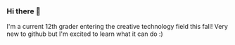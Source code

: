 ### Hi there 👋

I'm a current 12th grader entering the creative technology field this fall!
Very new to github but I'm excited to learn what it can do :)
